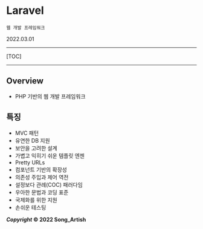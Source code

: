 # Laravel

```
웹 개발 프레임워크
```

2022.03.01

---

[TOC]

---



## Overview

- PHP 기반의 웹 개발 프레임워크



## 특징

- MVC 패턴
- 유연한 DB 지원
- 보안을 고려한 설계
- 가볍고 익히기 쉬운 템플릿 엔젠
- Pretty URLs
- 컴포넌트 기반의 확장성
- 의존성 주입과 제어 역전
- 설정보다 관례(COC) 패러다임
- 우아한 문법과 코딩 표준
- 국제화를 위한 지원
- 손쉬운 테스팅



***Copyright* © 2022 Song_Artish**
